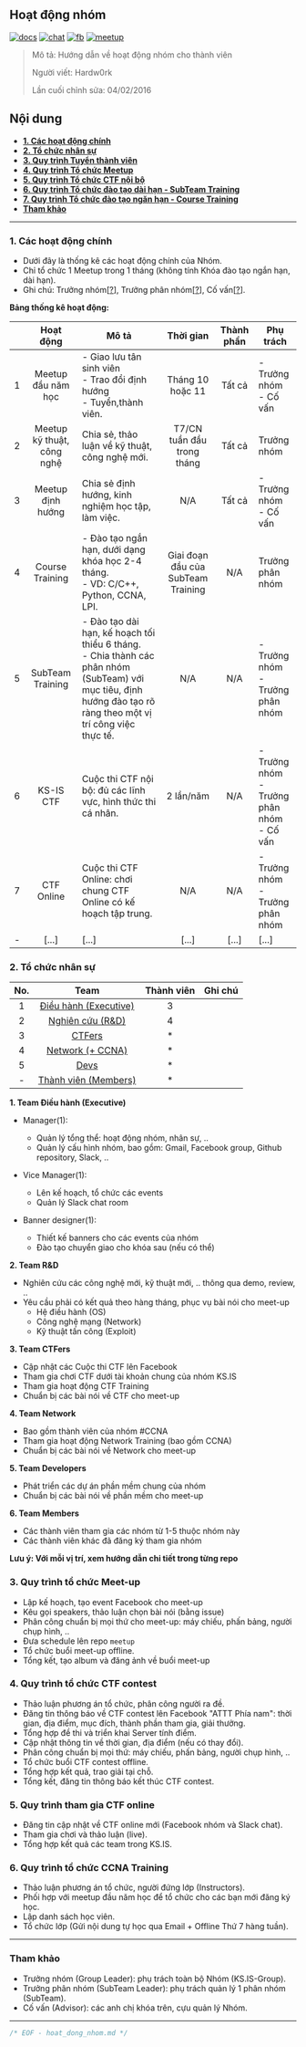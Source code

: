 ## Hoạt động nhóm

[![docs](icon/docs.png)](https://github.com/ks-is/docs)
[![chat](icon/chat.png)](https://gitter.im/ksis-group/chat)
[![fb](icon/fb.png)](https://www.facebook.com/groups/kmasouth.is)
[![meetup](icon/meet.png)](https://github.com/ks-is/meetup/issues)

> Mô tả: Hướng dẫn về hoạt động nhóm cho thành viên
>
> Người viết: Hardw0rk
>
> Lần cuối chỉnh sửa: 04/02/2016

## Nội dung

* **[1. Các hoạt động chính](#cac-hoat-dong-chinh)**
* **[2. Tổ chức nhân sự](#to-chuc-nhan-su)**
* **[3. Quy trình Tuyển thành viên](#tuyen-thanh-vien)**
* **[4. Quy trình Tổ chức Meetup](#meet-up)**
* **[5. Quy trình Tổ chức CTF nội bộ](#ctf-contest)**
* **[6. Quy trình Tổ chức đào tạo dài hạn - SubTeam Training](#subteam-training)**
* **[7. Quy trình Tổ chức đào tạo ngăn hạn - Course Training](#course-training)**
* **[Tham khảo](#tham-khao)**

----

<a name="cac-hoat-dong-chinh"></a>
### 1. Các hoạt động chính

- Dưới đây là thống kê các hoạt động chính của Nhóm.
- Chỉ tổ chức 1 Meetup trong 1 tháng (không tính Khóa đào tạo ngắn hạn, dài hạn).
- Ghi chú: Trưởng nhóm[[?](#tham-khao)], Trưởng phân nhóm[[?](#tham-khao)], Cố vấn[[?](#tham-khao)].


**Bảng thống kê hoạt động:**

|   |       Hoạt động     |                                   Mô tả                                |     Thời gian    | Thành phần |     Phụ trách       |
|:-:|:--------------------------:|---------------------------------------------------------------------------|:----------------------:|:-------------------:|--------------------------|
| 1 | Meetup đầu năm học | - Giao lưu tân sinh viên<br>- Trao đổi định hướng<br>- Tuyển,thành viên. | Tháng 10 hoặc 11 | Tất cả | - Trưởng nhóm<br>- Cố vấn |
| 2 | Meetup kỹ thuật, công nghệ | Chia sẻ, thảo luận về kỹ thuật, công nghệ mới. | T7/CN tuần đầu trong tháng | Tất cả | Trưởng nhóm |
| 3 | Meetup định hướng | Chia sẻ định hướng, kinh nghiệm học tập, làm việc. | N/A | Tất cả | - Trưởng nhóm<br>- Cố vấn |
| 4 | Course Training | - Đào tạo ngắn hạn, dưới dạng khóa học 2-4 tháng.<br>- VD: C/C++, Python, CCNA, LPI. | Giai đoạn đầu của SubTeam Training | N/A | Trưởng phân nhóm |
| 5 | SubTeam Training | - Đào tạo dài hạn, kế hoạch tối thiểu 6 tháng.<br>- Chia thành các phân nhóm (SubTeam) với mục tiêu, định hướng đào tạo rõ ràng theo một vị trí công việc thực tế. | N/A | N/A | - Trưởng nhóm<br>- Trưởng phân nhóm |
| 6 | KS-IS CTF | Cuộc thi CTF nội bộ: đủ các lĩnh vực, hình thức thi cá nhân. | 2 lần/năm | N/A | - Trưởng nhóm<br>- Trưởng phân nhóm<br>- Cố vấn |
| 7 | CTF Online | Cuộc thi CTF Online: chơi chung CTF Online có kế hoạch tập trung. | N/A  | N/A | - Trưởng nhóm<br>- Trưởng phân nhóm |
|  - | [...] | [...] | [...] | [...] | [...] |

<a name="to-chuc-nhan-su"></a>
### 2. Tổ chức nhân sự

| No. |          Team         | Thành viên | Ghi chú |
|:---:|:---------------------:|:----------:|:-------:|
| 1   | [Điều hành (Executive)](#1-team-dieu-hanh) | 3  | |
| 2   | [Nghiên cứu (R&D)](#2-team-r-d)      | 4        | |
| 3   | [CTFers](#3-team-ctfers)             | *        | |
| 4   | [Network (+ CCNA)](#4-team-network)  | *        | |
| 5   | [Devs](#5-team-developers)           | *        | |
| -   | [Thành viên (Members)](#team-members)| *        | |

<a name="1-team-dieu-hanh"></a>
**1. Team Điều hành (Executive)**

* Manager(1):
	* Quản lý tổng thể: hoạt động nhóm, nhân sự, .. 
	* Quản lý cấu hình nhóm, bao gồm: Gmail, Facebook group, Github repository, Slack, .. 

* Vice Manager(1):
	* Lên kế hoạch, tổ chức các events 
	* Quản lý Slack chat room 

* Banner designer(1):
	* Thiết kế banners cho các events của nhóm 
	* Đào tạo chuyển giao cho khóa sau (nếu có thể) 

<a name="2-team-r-d"></a>
**2. Team R&D**

* Nghiên cứu các công nghệ mới, kỹ thuật mới, .. thông qua demo, review, ..
* Yêu cầu phải có kết quả theo hàng tháng, phục vụ bài nói cho meet-up
	* Hệ điều hành (OS)
	* Công nghệ mạng (Network)
	* Kỹ thuật tấn công (Exploit)

<a name="3-team-ctfers"></a>
**3. Team CTFers**

* Cập nhật các Cuộc thi CTF lên Facebook
* Tham gia chơi CTF dưới tài khoản chung của nhóm KS.IS
* Tham gia hoạt động CTF Training
* Chuẩn bị các bài nói về CTF cho meet-up

<a name="4-team-network"></a>
**4. Team Network**

* Bao gồm thành viên của nhóm #CCNA
* Tham gia hoạt động Network Training (bao gồm CCNA)
* Chuẩn bị các bài nói về Network cho meet-up

<a name="5-team-developers"></a>
**5. Team Developers**

* Phát triển các dự án phần mềm chung của nhóm
* Chuẩn bị các bài nói về phần mềm cho meet-up

<a name="team-members"></a>
**6. Team Members**

* Các thành viên tham gia các nhóm từ 1-5 thuộc nhóm này
* Các thành viên khác đã đăng ký tham gia nhóm

**Lưu ý: Với mỗi vị trí, xem hướng dẫn chi tiết trong từng repo**


<a name="meet-up"></a>
### 3. Quy trình tổ chức Meet-up

* Lập kế hoạch, tạo event Facebook cho meet-up
* Kêu gọi speakers, thảo luận chọn bài nói (bằng issue)
* Phân công chuẩn bị mọi thứ cho meet-up: máy chiếu, phấn bảng, người chụp hình, ..
* Đưa schedule lên repo `meetup`
* Tổ chức buổi meet-up offline.
* Tổng kết, tạo album và đăng ảnh về buổi meet-up

<a name="ctf-contest"></a>
### 4. Quy trình tổ chức CTF contest

* Thảo luận phương án tổ chức, phân công người ra đề.
* Đăng tin thông báo về CTF contest lên Facebook "ATTT Phía nam": thời gian, địa điểm, mục đích, thành phần tham gia, giải thưởng.
* Tổng hợp đề thi và triển khai Server tính điểm.
* Cập nhật thông tin về thời gian, địa điểm (nếu có thay đổi).
* Phân công chuẩn bị mọi thứ: máy chiếu, phấn bảng, người chụp hình, ..
* Tổ chức buổi CTF contest offline.
* Tổng hợp kết quả, trao giải tại chỗ.
* Tổng kết, đăng tin thông báo kết thúc CTF contest.

<a name="ctf-online"></a>
### 5. Quy trình tham gia CTF online

* Đăng tin cập nhật về CTF online mới (Facebook nhóm và Slack chat).
* Tham gia chơi và thảo luận (live).
* Tổng hợp kết quả các team trong KS.IS. 

<a name="ccna-training"></a>
### 6. Quy trình tổ chức CCNA Training

* Thảo luận phương án tổ chức, người đứng lớp (Instructors).
* Phối hợp với meetup đầu năm học để tổ chức cho các bạn mới đăng ký học.
* Lập danh sách học viên.
* Tổ chức lớp (Gửi nội dung tự học qua Email + Offline Thứ 7 hàng tuần).

----

<a name="tham-khao"></a>
### Tham khảo

- Trưởng nhóm (Group Leader): phụ trách toàn bộ Nhóm (KS.IS-Group).
- Trưởng phân nhóm (SubTeam Leader): phụ trách quản lý 1 phân nhóm (SubTeam).
- Cố vấn (Advisor): các anh chị khóa trên, cựu quản lý Nhóm.

---

```C
/* EOF - hoat_dong_nhom.md */
```
